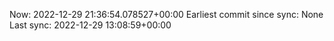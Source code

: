 Now: 2022-12-29 21:36:54.078527+00:00 Earliest commit since sync: None Last sync: 2022-12-29 13:08:59+00:00
